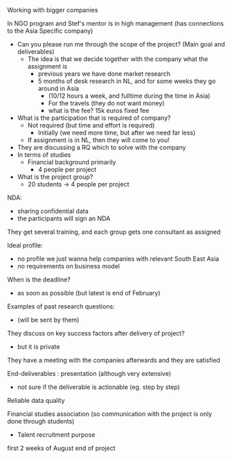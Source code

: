 Working with bigger companies 


In NGO program and Stef's mentor is in high management (has connections to the Asia Specific company)

- Can you please run me through the scope of the project? (Main goal and deliverables)
	- The idea is that we decide together with the company what the assignment is
		- previous years we have done market research
		- 5 months of desk research in NL, and for some weeks they go around in Asia
			- (10/12 hours a week, and fulltime during the time in Asia)
			- For the travels (they do not want money)
			- what is the fee? 15k euros fixed fee
- What is the participation that is required of company?
	- Not required (but time and effort is required)
		- Initially (we need more time, but after we need far less)
	- If assignment is in NL, then they will come to you!
- They are discussing a RQ which to solve with the company
- In terms of studies
	- Financial background primarily
		- 4 people per project
- What is the project group?
	- 20 students -> 4 people per project

NDA:
- sharing confidential data
- the participants will sign an NDA


They get several training, and each group gets one consultant as assigned

Ideal profile:
- no profile we just wanna help companies with relevant South East Asia
- no requirements on business model

When is the deadline?
- as soon as possible (but latest is end of February)

Examples of past research questions:
- (will be sent by them)

They discuss on key success factors after delivery of project?
- but it is private

They have a meeting with the companies afterwards and they are satisfied

End-deliverables : presentation (although very extensive)
- not sure if the deliverable is actionable (eg. step by step)

Reliable data quality 

Financial studies association (so communication with the project is only done through students)

- Talent recruitment purpose


first 2 weeks of August end of project